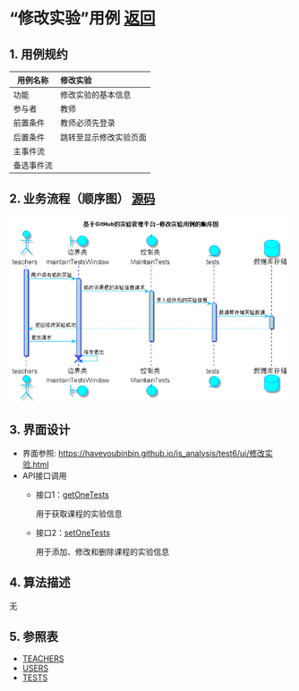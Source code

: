 ﻿<!-- markdownlint-disable MD033-->
<!-- 禁止MD033类型的警告 https://www.npmjs.com/package/markdownlint -->

# “修改实验”用例 [返回](../README.md)
## 1. 用例规约

|用例名称|修改实验|
|-------|:-------------|
|功能|修改实验的基本信息|
|参与者|教师|
|前置条件|教师必须先登录|
|后置条件|跳转至显示修改实验页面|
|主事件流||
|备选事件流| |

## 2. 业务流程（顺序图） [源码](../src/sequence修改实验.puml)
![sequence1](../image/sequence修改实验.png)

## 3. 界面设计
- 界面参照: https://haveyoubinbin.github.io/is_analysis/test6/ui/修改实验.html
- API接口调用
    - 接口1：[getOneTests](../接口/getOneTests.md)

        用于获取课程的实验信息

    - 接口2：[setOneTests](../接口/setOneTests.md)

        用于添加、修改和删除课程的实验信息

## 4. 算法描述
无

## 5. 参照表
- [TEACHERS](../数据库设计.md/#TEACHERS)
- [USERS](../数据库设计.md/#USERS)
- [TESTS](../数据库设计.md/#TESTS)
